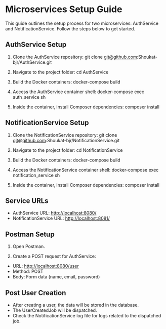 # Microservices Setup Guide

This guide outlines the setup process for two microservices: AuthService and NotificationService. Follow the steps below to get started.

## AuthService Setup

1. Clone the AuthService repository:
git clone git@github.com:Shoukat-bjr/AuthService.git


2. Navigate to the project folder:
cd AuthService


3. Build the Docker containers:
docker-compose build


4. Access the AuthService container shell:
docker-compose exec auth_service sh


5. Inside the container, install Composer dependencies:
composer install


## NotificationService Setup

1. Clone the NotificationService repository:
git clone git@github.com:Shoukat-bjr/NotificationService.git


2. Navigate to the project folder:
cd NotificationService


3. Build the Docker containers:
docker-compose build


4. Access the NotificationService container shell:
docker-compose exec notification_service sh


5. Inside the container, install Composer dependencies:
composer install


## Service URLs

- AuthService URL: [http://localhost:8080/](http://localhost:8080/)
- NotificationService URL: [http://localhost:8081/](http://localhost:8081/)

## Postman Setup

1. Open Postman.

2. Create a POST request for AuthService:
- URL: [http://localhost:8080/user](http://localhost:8080/user)
- Method: POST
- Body: Form data (name, email, password)

## Post User Creation

- After creating a user, the data will be stored in the database.
- The UserCreatedJob will be dispatched.
- Check the NotificationService log file for logs related to the dispatched job.

